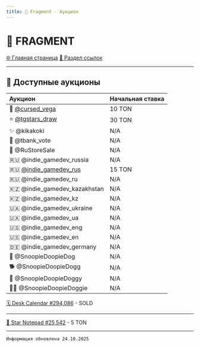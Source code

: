 ```yaml
---
title: 💎 Fragment - Аукцион
---
```


<link rel="stylesheet" href="css/style.css">

# 💎 FRAGMENT

<a href="./index.html" class="button-link">🌐 Главная страница</a>
<a href="./links.html" class="button-link">🔗 Раздел ссылок</a>

- - - - -

## 🛒 Доступные аукционы


| Аукцион | Начальная ставка |
|:--------|:-----------------|
| 👾 [@cursed_vega](https://fragment.com/username/cursed_vega) | 10 TON |
| ⭐ [@tgstars_draw](https://fragment.com/username/tgstars_draw) | 30 TON |
| ✨ @kikakoki | N/A |
| 🏦 @tbank_vote | N/A |
| 🛒 @RuStoreSale | N/A |
| 🇷🇺 @indie_gamedev_russia | N/A |
| 🇷🇺 [@indie_gamedev_rus](https://fragment.com/username/indie_gamedev_rus) | 15 TON |
| 🇷🇺 @indie_gamedev_ru | N/A |
| 🇰🇿 @indie_gamedev_kazakhstan | N/A |
| 🇰🇿 @indie_gamedev_kz | N/A |
| 🇺🇦 @indie_gamedev_ukraine | N/A |
| 🇺🇦 @indie_gamedev_ua | N/A |
| 🇺🇸 @indie_gamedev_eng | N/A |
| 🇺🇸 @indie_gamedev_en | N/A |
| 🇩🇪 @indie_gamedev_germany | N/A |
| 🐶 @SnoopieDoopieDog | N/A |
| 🐕 @SnoopieDoopieDogg | N/A |
| 🐩 @SnoopieDoopieDoggy | N/A |
| 🐕‍🦺 @SnoopieDoopieDoggie | N/A |

[🗓️ Desk Calendar #294,086](https://t.me/nft/DeskCalendar-294086) - SOLD
- - - - -
[📔 Star Notepad #25,542](https://t.me/nft/StarNotepad-25542) - 5 TON

- - - - -

`Информация обновлена 24.10.2025`